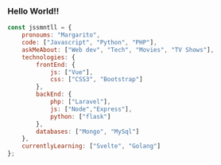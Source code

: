 ### Hello World!!

<!--
**jssmntll/jssmntll** is a ✨ _special_ ✨ repository because its `README.md` (this file) appears on your GitHub profile.

Here are some ideas to get you started:

- 🔭 I’m currently working on ...
- 🌱 I’m currently learning ...
- 👯 I’m looking to collaborate on ...
- 🤔 I’m looking for help with ...
- 💬 Ask me about ...
- 📫 How to reach me: ...
- 😄 Pronouns: ...
- ⚡ Fun fact: ...
-->
```javascript
const jssmntll = {
    pronoums: "Margarito",
    code: ["Javascript", "Python", "PHP"],
    askMeAbout: ["Web dev", "Tech", "Movies", "TV Shows"],
    technologies: {
        frontEnd: {
            js: ["Vue"],
            css: ["CSS3", "Bootstrap"]
        },
        backEnd: {
            php: ["Laravel"],
            js: ["Node","Express"],
            python: ["flask"]
        },
        databases: ["Mongo", "MySql"]
    },
    currentlyLearning: ["Svelte", "Golang"]
};
```
